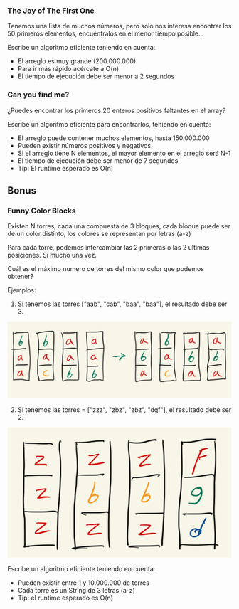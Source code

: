 ### The Joy of The First One

Tenemos una lista de muchos números, pero solo nos interesa encontrar los 50 primeros
elementos, encuéntralos en el menor tiempo posible...

Escribe un algoritmo eficiente teniendo en cuenta:
* El arreglo es muy grande (200.000.000)
* Para ir más rápido acércate a O(n)
* El tiempo de ejecución debe ser menor a 2 segundos


### Can you find me?

¿Puedes encontrar los primeros 20 enteros positivos faltantes en el array?

Escribe un algoritmo eficiente para encontrarlos, teniendo en cuenta:

* El arreglo puede contener muchos elementos, hasta 150.000.000
* Pueden existir números positivos y negativos.
* Si el arreglo tiene N elementos, el mayor elemento en el arreglo será N-1
* El tiempo de ejecución debe ser menor de 7 segundos.
* Tip: El runtime esperado es O(n)

## Bonus
### Funny Color Blocks

Existen N torres, cada una compuesta de 3 bloques, cada bloque puede ser de un color distinto, los colores se representan por letras (a-z)

Para cada torre, podemos intercambiar las 2 primeras o las 2 ultimas posiciones. Si mucho una vez.

Cuál es el máximo numero de torres del mismo color que podemos obtener?

Ejemplos:

1. Si tenemos las torres  ["aab", "cab", "baa", "baa"], el resultado debe ser 3.

![img_3.png](img_3.png)

2. Si tenemos las torres = ["zzz", "zbz", "zbz", "dgf"], el resultado debe ser 2.

![img_4.png](img_4.png)

Escribe un algoritmo eficiente teniendo en cuenta:

* Pueden existir entre 1 y 10.000.000 de torres
* Cada torre es un String de 3 letras (a-z)
* Tip: el runtime esperado es O(n)

